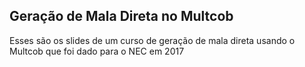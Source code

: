## Geração de Mala Direta no Multcob 

Esses são os slides de um curso de geração de mala direta usando o Multcob que foi dado para o NEC em 2017
